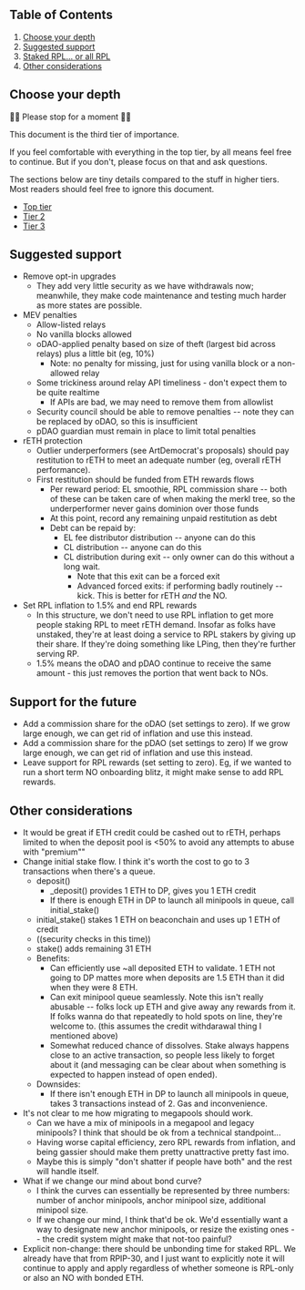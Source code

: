 ## Table of Contents
1. [Choose your depth](#choose-your-depth)
2. [Suggested support](#suggested-support)
2. [Staked RPL... or all RPL](#staked-rpl-or-all-rpl)
3. [Other considerations](#other-considerations)

## Choose your depth
🛑🛑 Please stop for a moment 🛑🛑

This document is the third tier of importance.

If you feel comfortable with everything in the top tier, by all means feel free to continue. But if you don't, please focus on that and ask questions. 

The sections below are tiny details compared to the stuff in higher tiers. Most readers should feel free to ignore this document.

- [Top tier](./readme.md)
- [Tier 2](./readme_tier2.md)
- [Tier 3](./readme_tier3.md)

## Suggested support
- Remove opt-in upgrades
  - They add very little security as we have withdrawals now; meanwhile, they make code maintenance and testing much harder as more states are possible.
- MEV penalties
  - Allow-listed relays
  - No vanilla blocks allowed
  - oDAO-applied penalty based on size of theft (largest bid across relays) plus a little bit (eg, 10%)
    - Note: no penalty for missing, just for using vanilla block or a non-allowed relay
  - Some trickiness around relay API timeliness - don't expect them to be quite realtime
    - If APIs are bad, we may need to remove them from allowlist
  - Security council should be able to remove penalties -- note they can be replaced by oDAO, so this is insufficient
  - pDAO guardian must remain in place to limit total penalties
- rETH protection
  - Outlier underperformers (see ArtDemocrat's proposals) should pay restitution to rETH to meet an adequate number (eg, overall rETH performance).
  - First restitution should be funded from ETH rewards flows
    - Per reward period: EL smoothie, RPL commission share -- both of these can be taken care of when making the merkl tree, so the underperformer never gains dominion over those funds
    - At this point, record any remaining unpaid restitution as debt
    - Debt can be repaid by:
      - EL fee distributor distribution -- anyone can do this
      - CL distribution -- anyone can do this
      - CL distribution during exit -- only owner can do this without a long wait.
        - Note that this exit can be a forced exit
        - Advanced forced exits: if performing badly routinely -- kick. This is better for rETH _and_ the NO.
- Set RPL inflation to 1.5% and end RPL rewards
  - In this structure, we don't need to use RPL inflation to get more people staking RPL to meet rETH demand. Insofar as folks have unstaked, they're at least doing a service to RPL stakers by giving up their share. If they're doing something like LPing, then they're further serving RP.
  - 1.5% means the oDAO and pDAO continue to receive the same amount - this just removes the portion that went back to NOs.

## Support for the future
- Add a commission share for the oDAO (set settings to zero). If we grow large enough, we can get rid of inflation and use this instead.
- Add a commission share for the pDAO (set settings to zero) If we grow large enough, we can get rid of inflation and use this instead.
- Leave support for RPL rewards (set setting to zero). Eg, if we wanted to run a short term NO onboarding blitz, it might make sense to add RPL rewards.

## Other considerations
- It would be great if ETH credit could be cashed out to rETH, perhaps limited to when the deposit pool is <50% to avoid any attempts to abuse with "premium""
- Change initial stake flow. I think it's worth the cost to go to 3 transactions when there's a queue.
  - deposit()
    - _deposit() provides 1 ETH to DP, gives you 1 ETH credit
    - If there is enough ETH in DP to launch all minipools in queue, call initial_stake() 
  - initial_stake() stakes 1 ETH on beaconchain and uses up 1 ETH of credit
  - ((security checks in this time))
  - stake() adds remaining 31 ETH
  - Benefits:
    - Can efficiently use ~all deposited ETH to validate. 1 ETH not going to DP mattes more when deposits are 1.5 ETH than it did when they were 8 ETH.
    - Can exit minipool queue seamlessly. Note this isn't really abusable -- folks lock up ETH and give away any rewards from it. If folks wanna do that repeatedly to hold spots on line, they're welcome to. (this assumes the credit withdarawal thing I mentioned above)
    - Somewhat reduced chance of dissolves. Stake always happens close to an active transaction, so people less likely to forget about it (and messaging can be clear about when something is expected to happen instead of open ended).
  - Downsides:
    - If there isn't enough ETH in DP to launch all minipools in queue, takes 3 transactions instead of 2. Gas and inconvenience.
- It's not clear to me how migrating to megapools should work.
  - Can we have a mix of minipools in a megapool and legacy minipools? I think that should be ok from a technical standpoint...
  - Having worse capital efficiency, zero RPL rewards from inflation, and being gassier should make them pretty unattractive pretty fast imo. 
  - Maybe this is simply "don't shatter if people have both" and the rest will handle itself.
- What if we change our mind about bond curve?
  - I think the curves can essentially be represented by three numbers: number of anchor minipools, anchor minipool size, additional minipool size.
  - If we change our mind, I think that'd be ok. We'd essentially want a way to designate new anchor minipools, or resize the existing ones -- the credit system might make that not-too painful?
- Explicit non-change: there should be unbonding time for staked RPL. We already have that from RPIP-30, and I just want to explicitly note it will continue to apply and apply regardless of whether someone is RPL-only or also an NO with bonded ETH.